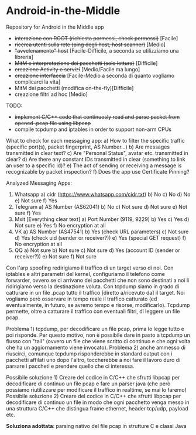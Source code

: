 # Android-in-the-Middle
Repository for Android in the Middle app
- ~~interazione con ROOT (richiesta permessi, check permessi)~~ [Facile]
- ~~ricerca utenti sulla rete (ping degli host, host scanner)~~ [Medio]
- ~~"avvelenamento" host~~ [Facile-Difficile, a seconda se utilizziamo una libreria]
- ~~MitM e interpretazione dei pacchetti (solo lettura)~~ [Difficile]
- ~~creazione Activity e servizi~~ [Medio/Facile ma lungo]
- ~~creazione interfaccia~~ [Facile-Medio a seconda di quanto vogliamo complicarci la vita]
- MitM dei pacchetti (modifica on-the-fly)[Difficile]
- creazione filtri ad hoc [Medio]

TODO:
  - ~~implement C/C++ code that continuosly read and parse packet from opened .pcap file using libpcap~~
  - compile tcpdump and iptables in order to support non-arm CPUs

What to check for each messaging app:
a) How to filter the specific traffic (specific port(s), packet fingerprint, AS Number...)
b) Are messages transmitted in clear text?
c) Are "Personal Status", avatar etc. transmitted in clear?
d) Are there any constant IDs transmitted in clear (something to link an user to a specific id)?
e) The act of sending or receiving a message is recognizable by packet inspection?
f) Does the app use Certificate Pinning?

Analyzed Messaging Apps:
1) Whatsapp
    a) cidr (https://www.whatsapp.com/cidr.txt)
    b) No
    c) No
    d) No
    e) Not sure
    f) Yes
2) Telegram
    a) AS Number (AS62041)
    b) No
    c) Not sure
    d) Not sure
    e) Not sure
    f) Yes
3) Mxit [Everything clear text]
    a) Port Number (9119, 9229)
    b) Yes
    c) Yes
    d) Not sure
    e) Yes
    f) No encryption at all
4) VK
    a) AS Number (AS47541)
    b) Yes (check URL parameters)
    c) Not sure
    d) Yes (check uid (sender or receiver?))
    e) Yes (special GET request)
    f) No encryption at all
5) QQ
    a) Not sure
    b) Not sure
    c) Not sure
    d) Yes (account ID (sender or receiver?))
    e) Not sure
    f) Not sure




Con l'arp spoofing redirigiamo il traffico di un target verso di noi. Con iptables e altri parametri del kernel, configuriamo il telefono come forwarder, ovvero se ci arrivano dei pacchetti che non sono destinati a noi li ridirigiamo verso la destinazione voluta. Con tcpdump siamo in grado di catturare in un file .pcap tutto il traffico [diretto a/ricevuto da] il target. Noi vogliamo però osservare in tempo reale il traffico catturato (ed eventualmente, in futuro, se avremo tempo e risorse, modificarlo). Tcpdump permette, oltre a catturare il traffico con eventuali filtri, di leggere un file pcap.

  Problema 1) tcpdump, per decodificare un file pcap, prima lo legge tutto e poi risponde. Per questo motivo, non è possibile dare in pasto a tcpdump un flusso con "tail" (ovvero un file che viene scritto di continuo e che ogni volta che ha un aggiornamento viene invocato).
  Problema 2) anche ammesso di riuscirci, comunque tcpdump risponderebbe in standard output con i pacchetti affilati uno dopo l'altro, toccherebbe a noi fare il lavoro duro di parsare i paccheti e prendere quello che ci interessa.
  
  Possibile soluzione 1) Creare del codice in C/C++ che sfrutti libpcap per decodificare di continuo un file pcap e fare un parser java (che però possiamo riutilizzare per modificare il traffico in realtime, se mai lo faremo)
  Possibile soluzione 2) Creare del codice in C/C++ che sfrutti libpcap per decodificare di continuo un file in modo che ogni pacchetto venga messo in una struttura C/C++ che distingua frame ethernet, header tcp/udp, payload etc.
  
  **Soluziona adottata**: parsing nativo del file pcap in strutture C e classi Java 
  
  
